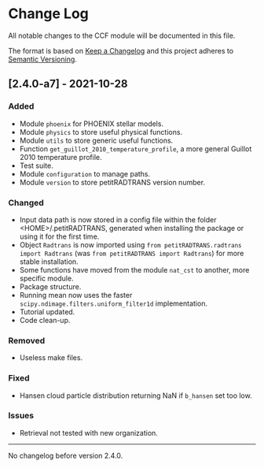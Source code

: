 # Change Log
All notable changes to the CCF module will be documented in this file.

The format is based on [Keep a Changelog](http://keepachangelog.com)
and this project adheres to [Semantic Versioning](http://semver.org).

## [2.4.0-a7] - 2021-10-28
### Added
- Module `phoenix` for PHOENIX stellar models.
- Module `physics` to store useful physical functions.
- Module `utils` to store generic useful functions.
- Function `get_guillot_2010_temperature_profile`, a more general Guillot 2010 temperature profile.
- Test suite.
- Module `configuration` to manage paths.
- Module `version` to store petitRADTRANS version number.

### Changed
- Input data path is now stored in a config file within the folder \<HOME\>/.petitRADTRANS, generated when installing the package or using it for the first time.
- Object `Radtrans` is now imported using `from petitRADTRANS.radtrans import Radtrans` (was `from petitRADTRANS import Radtrans`) for more stable installation.
- Some functions have moved from the module `nat_cst` to another, more specific module.
- Package structure.
- Running mean now uses the faster `scipy.ndimage.filters.uniform_filter1d` implementation.
- Tutorial updated.
- Code clean-up.

### Removed
- Useless make files.

### Fixed
- Hansen cloud particle distribution returning NaN if `b_hansen` set too low.

### Issues
- Retrieval not tested with new organization.

---
No changelog before version 2.4.0.
